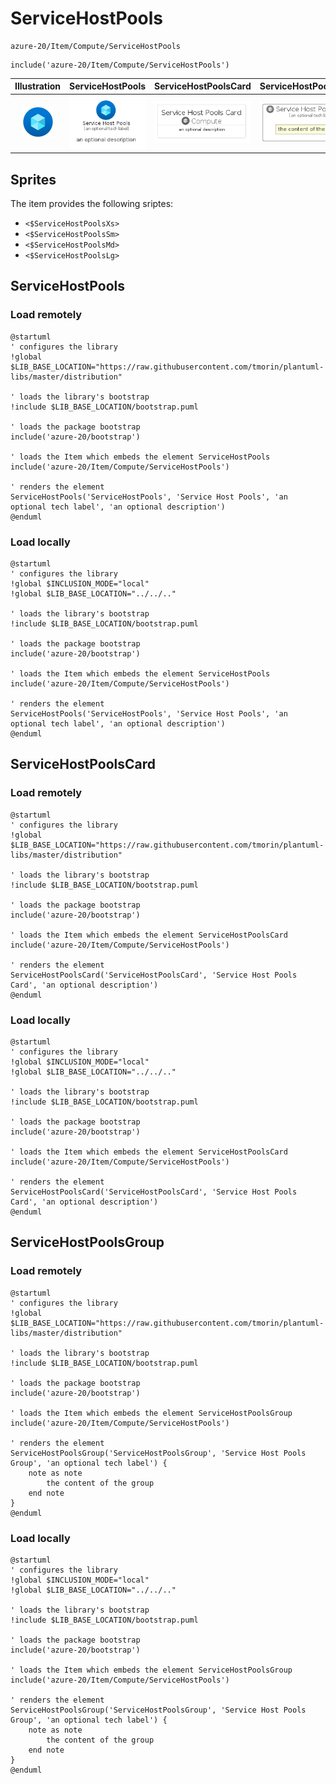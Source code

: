 # ServiceHostPools


```text
azure-20/Item/Compute/ServiceHostPools
```

```text
include('azure-20/Item/Compute/ServiceHostPools')
```



| Illustration | ServiceHostPools | ServiceHostPoolsCard | ServiceHostPoolsGroup |
| :---: | :---: | :---: | :---: |
| ![illustration for Illustration](../../../azure-20/Item/Compute/ServiceHostPools.png) | ![illustration for ServiceHostPools](../../../azure-20/Item/Compute/ServiceHostPools.Local.png) | ![illustration for ServiceHostPoolsCard](../../../azure-20/Item/Compute/ServiceHostPoolsCard.Local.png) | ![illustration for ServiceHostPoolsGroup](../../../azure-20/Item/Compute/ServiceHostPoolsGroup.Local.png) |



## Sprites
The item provides the following sriptes:

- `<$ServiceHostPoolsXs>`
- `<$ServiceHostPoolsSm>`
- `<$ServiceHostPoolsMd>`
- `<$ServiceHostPoolsLg>`





## ServiceHostPools

### Load remotely
```plantuml
@startuml
' configures the library
!global $LIB_BASE_LOCATION="https://raw.githubusercontent.com/tmorin/plantuml-libs/master/distribution"

' loads the library's bootstrap
!include $LIB_BASE_LOCATION/bootstrap.puml

' loads the package bootstrap
include('azure-20/bootstrap')

' loads the Item which embeds the element ServiceHostPools
include('azure-20/Item/Compute/ServiceHostPools')

' renders the element
ServiceHostPools('ServiceHostPools', 'Service Host Pools', 'an optional tech label', 'an optional description')
@enduml
```

### Load locally
```plantuml
@startuml
' configures the library
!global $INCLUSION_MODE="local"
!global $LIB_BASE_LOCATION="../../.."

' loads the library's bootstrap
!include $LIB_BASE_LOCATION/bootstrap.puml

' loads the package bootstrap
include('azure-20/bootstrap')

' loads the Item which embeds the element ServiceHostPools
include('azure-20/Item/Compute/ServiceHostPools')

' renders the element
ServiceHostPools('ServiceHostPools', 'Service Host Pools', 'an optional tech label', 'an optional description')
@enduml
```

## ServiceHostPoolsCard

### Load remotely
```plantuml
@startuml
' configures the library
!global $LIB_BASE_LOCATION="https://raw.githubusercontent.com/tmorin/plantuml-libs/master/distribution"

' loads the library's bootstrap
!include $LIB_BASE_LOCATION/bootstrap.puml

' loads the package bootstrap
include('azure-20/bootstrap')

' loads the Item which embeds the element ServiceHostPoolsCard
include('azure-20/Item/Compute/ServiceHostPools')

' renders the element
ServiceHostPoolsCard('ServiceHostPoolsCard', 'Service Host Pools Card', 'an optional description')
@enduml
```

### Load locally
```plantuml
@startuml
' configures the library
!global $INCLUSION_MODE="local"
!global $LIB_BASE_LOCATION="../../.."

' loads the library's bootstrap
!include $LIB_BASE_LOCATION/bootstrap.puml

' loads the package bootstrap
include('azure-20/bootstrap')

' loads the Item which embeds the element ServiceHostPoolsCard
include('azure-20/Item/Compute/ServiceHostPools')

' renders the element
ServiceHostPoolsCard('ServiceHostPoolsCard', 'Service Host Pools Card', 'an optional description')
@enduml
```

## ServiceHostPoolsGroup

### Load remotely
```plantuml
@startuml
' configures the library
!global $LIB_BASE_LOCATION="https://raw.githubusercontent.com/tmorin/plantuml-libs/master/distribution"

' loads the library's bootstrap
!include $LIB_BASE_LOCATION/bootstrap.puml

' loads the package bootstrap
include('azure-20/bootstrap')

' loads the Item which embeds the element ServiceHostPoolsGroup
include('azure-20/Item/Compute/ServiceHostPools')

' renders the element
ServiceHostPoolsGroup('ServiceHostPoolsGroup', 'Service Host Pools Group', 'an optional tech label') {
    note as note
        the content of the group
    end note
}
@enduml
```

### Load locally
```plantuml
@startuml
' configures the library
!global $INCLUSION_MODE="local"
!global $LIB_BASE_LOCATION="../../.."

' loads the library's bootstrap
!include $LIB_BASE_LOCATION/bootstrap.puml

' loads the package bootstrap
include('azure-20/bootstrap')

' loads the Item which embeds the element ServiceHostPoolsGroup
include('azure-20/Item/Compute/ServiceHostPools')

' renders the element
ServiceHostPoolsGroup('ServiceHostPoolsGroup', 'Service Host Pools Group', 'an optional tech label') {
    note as note
        the content of the group
    end note
}
@enduml
```

